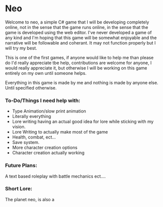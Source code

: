 # Neo
Welcome to neo, a simple C# game that I will be developing completely online, not in the sense that the game runs online, in the sense that the game is developed using the web editor. I've never developed a game of any kind and I'm hoping that this game will be somewhat enjoyable and the narrative will be followable and coherant. It may not function properly but I will try my best.

This is one of the first games, if anyone would like to help me than please do I'd really appreciate tbe help, contributions are welcome for anyone, I would really appreciate it, but otherwise I will be working on this game entirely on my own until someone helps.

Everything in this game is made by me and nothing is made by anyone else. Until specified otherwise.

### To-Do/Things I need help with:
* Type Animation/slow print animation
* Literally everything
* Lore writing having an actual good idea for lore while sticking with my vision.
* Lore Writing to actually make most of the game
* Health, combat, ect...
* Save system.
* More character creation options
* Character creation actually working

### Future Plans:
A text based roleplay with battle mechanics ect.... 


### Short Lore:
The planet neo, is also a